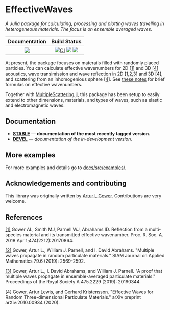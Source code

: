 # EffectiveWaves

*A Julia package for calculating, processing and plotting waves travelling in heterogeneous materials. The focus is on ensemble averaged waves.*

| **Documentation**                                                               | **Build Status**                                                                                |
|:-------------------------------------------------------------------------------:|:-----------------------------------------------------------------------------------------------:|
|[![][docs-dev-img]][docs-dev-url] | [![CI][ci-img]][ci-url] [![][codecov-img]][codecov-url] [![][coveralls-img]][coveralls-url] |

<!-- You can run Julia on [JuliaBox](https://www.juliabox.com/) in your browser without installation. -->

At present, the package focuses on materails filled with randomly placed particles. You can calculate effective wavenumbers for 2D [[1](https://arxiv.org/abs/1712.05427)] and 3D [[4](https://arxiv.org/abs/2010.00934)] acoustics, wave transimission and wave reflection in 2D [[1](https://arxiv.org/abs/1712.05427),[2](https://arxiv.org/abs/1810.10816),[3](https://arxiv.org/abs/1905.06996)] and 3D [[4](https://arxiv.org/abs/2010.00934)], and scattering from an inhomogenious sphere [[4](https://arxiv.org/abs/2010.00934)]. See [these notes](docs/src/theory/WavesInMultiSpecies.pdf) for brief formulas on effective wavenumbers.

Together with [MultipleScattering.jl](https://github.com/JuliaWaveScattering/MultipleScattering.jl), this package has been setup to easily extend to other dimensions, materials, and types of waves, such as elastic and electromagnetic waves.

## Documentation

- [**STABLE**][docs-stable-url] &mdash; **documentation of the most recently tagged version.**
- [**DEVEL**][docs-dev-url] &mdash; *documentation of the in-development version.*

## More examples
For more examples and details go to [docs/src/examples/](docs/src/examples/).

## Acknowledgements and contributing
This library was originally written by [Artur L Gower](https://arturgower.github.io/).
Contributions are very welcome.

## References
[[1]](http://rspa.royalsocietypublishing.org/content/474/2212/20170864) Gower AL, Smith MJ, Parnell WJ, Abrahams ID. Reflection from a multi-species material and its transmitted effective wavenumber. Proc. R. Soc. A. 2018 Apr 1;474(2212):20170864.

[[2]](https://epubs.siam.org/doi/abs/10.1137/18M122306X) Gower, Artur L., William J. Parnell, and I. David Abrahams. "Multiple waves propagate in random particulate materials." SIAM Journal on Applied Mathematics 79.6 (2019): 2569-2592.

[[3]](https://royalsocietypublishing.org/doi/full/10.1098/rspa.2019.0344) Gower, Artur L., I. David Abrahams, and William J. Parnell. "A proof that multiple waves propagate in ensemble-averaged particulate materials." Proceedings of the Royal Society A 475.2229 (2019): 20190344.

[[4]](https://arxiv.org/abs/2010.00934) Gower, Artur Lewis, and Gerhard Kristensson. "Effective Waves for Random Three-dimensional Particulate Materials." arXiv preprint arXiv:2010.00934 (2020).

[docs-dev-img]: https://img.shields.io/badge/docs-dev-blue.svg
[docs-dev-url]: https://JuliaWaveScattering.github.io/EffectiveWaves.jl/dev

[docs-stable-img]: https://img.shields.io/badge/docs-stable-blue.svg
[docs-stable-url]: https://JuliaWaveScattering.github.io/EffectiveWaves.jl/stable

[travis-img]: https://travis-ci.org/JuliaWaveScattering/EffectiveWaves.jl.svg?branch=master
[travis-url]: https://travis-ci.org/JuliaWaveScattering/EffectiveWaves.jl

[ci-img]: https://github.com/JuliaWaveScattering/EffectiveWaves.jl/actions/workflows/ci.yml/badge.svg
[ci-url]: https://github.com/JuliaWaveScattering/EffectiveWaves.jl/actions/workflows/ci.yml

[codecov-img]: http://codecov.io/github/JuliaWaveScattering/EffectiveWaves.jl/coverage.svg?branch=master
[codecov-url]: http://codecov.io/github/JuliaWaveScattering/EffectiveWaves.jl?branch=master

[coveralls-img]: https://coveralls.io/repos/github/JuliaWaveScattering/EffectiveWaves.jl/badge.svg?branch=master
[coveralls-url]: https://coveralls.io/github/JuliaWaveScattering/EffectiveWaves.jl?branch=master

[issues-url]: https://github.com/JuliaWaveScattering/EffectiveWaves.jl/issues
